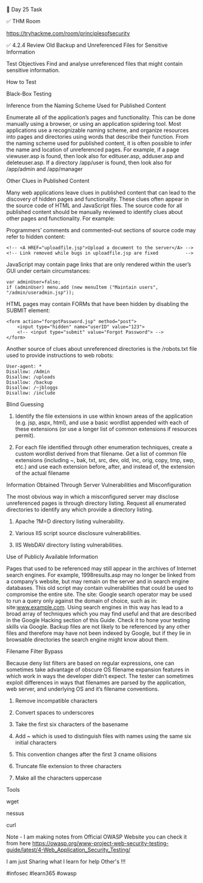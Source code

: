 🎯 Day 25 Task

✅ THM Room


https://tryhackme.com/room/principlesofsecurity


✅ 4.2.4 Review Old Backup and Unreferenced Files for Sensitive Information


Test Objectives
Find and analyse unreferenced files that might contain sensitive information.


How to Test

Black-Box Testing


Inference from the Naming Scheme Used for Published Content

Enumerate all of the application’s pages and functionality. This can be done manually using a browser, or using an application spidering tool. Most applications use a recognizable naming scheme, and organize resources into pages and directories using words that describe their function. From the naming scheme used for published content, it is often possible to infer the name and location of unreferenced pages. For example, if a page viewuser.asp is found, then look also for edituser.asp, adduser.asp and deleteuser.asp. If a directory /app/user is found, then look also for /app/admin and /app/manager


Other Clues in Published Content

Many web applications leave clues in published content that can lead to the discovery of hidden pages and functionality. These clues often appear in the source code of HTML and JavaScript files. The source code for all published content should be manually reviewed to identify clues about other pages and functionality. For example:


Programmers’ comments and commented-out sections of source code may refer to hidden content:

```
<!-- <A HREF="uploadfile.jsp">Upload a document to the server</A> -->
<!-- Link removed while bugs in uploadfile.jsp are fixed          -->
```
JavaScript may contain page links that are only rendered within the user’s GUI under certain circumstances:

```
var adminUser=false;
if (adminUser) menu.add (new menuItem ("Maintain users", "/admin/useradmin.jsp"));
```


HTML pages may contain FORMs that have been hidden by disabling the SUBMIT element:

```
<form action="forgotPassword.jsp" method="post">
    <input type="hidden" name="userID" value="123">
    <!-- <input type="submit" value="Forgot Password"> -->
</form>
```


Another source of clues about unreferenced directories is the /robots.txt file used to provide instructions to web robots:
```
User-agent: *
Disallow: /Admin
Disallow: /uploads
Disallow: /backup
Disallow: /~jbloggs
Disallow: /include
```

Blind Guessing

1. Identify the file extensions in use within known areas of the application (e.g. jsp, aspx, html), and use a basic wordlist appended with each of these extensions (or use a longer list of common extensions if resources permit).


2. For each file identified through other enumeration techniques, create a custom wordlist derived from that filename. Get a list of common file extensions (including ~, bak, txt, src, dev, old, inc, orig, copy, tmp, swp, etc.) and use each extension before, after, and instead of, the extension of the actual filename


Information Obtained Through Server Vulnerabilities and Misconfiguration

The most obvious way in which a misconfigured server may disclose unreferenced pages is through directory listing. Request all enumerated directories to identify any which provide a directory listing.


1. Apache ?M=D directory listing vulnerability.


3. Various IIS script source disclosure vulnerabilities.


4. IIS WebDAV directory listing vulnerabilities.


Use of Publicly Available Information

Pages that used to be referenced may still appear in the archives of Internet search engines. For example, 1998results.asp may no longer be linked from a company’s website, but may remain on the server and in search engine databases. This old script may contain vulnerabilities that could be used to compromise the entire site. The site: Google search operator may be used to run a query only against the domain of choice, such as in: site:www.example.com. Using search engines in this way has lead to a broad array of techniques which you may find useful and that are described in the Google Hacking section of this Guide. Check it to hone your testing skills via Google. Backup files are not likely to be referenced by any other files and therefore may have not been indexed by Google, but if they lie in browsable directories the search engine might know about them.


Filename Filter Bypass

Because deny list filters are based on regular expressions, one can sometimes take advantage of obscure OS filename expansion features in which work in ways the developer didn’t expect. The tester can sometimes exploit differences in ways that filenames are parsed by the application, web server, and underlying OS and it’s filename conventions.

1. Remove incompatible characters


2. Convert spaces to underscores


3. Take the first six characters of the basename


4. Add ~<digit> which is used to distinguish files with names using the same six initial characters

  
5. This convention changes after the first 3 cname ollisions

  
6. Truncate file extension to three characters

  
7. Make all the characters uppercase

  
Tools

  wget 

  nessus

  curl


Note - I am making notes from Official OWASP Website you can check it from here
https://owasp.org/www-project-web-security-testing-guide/latest/4-Web_Application_Security_Testing/ 


  I am just Sharing what I learn for help Other's !!!

#infosec #learn365 #owasp 





